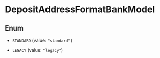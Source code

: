 

# DepositAddressFormatBankModel

## Enum


* `STANDARD` (value: `"standard"`)

* `LEGACY` (value: `"legacy"`)



